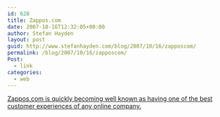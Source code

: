 ```yaml
---
id: 628
title: Zappos.com
date: 2007-10-16T12:32:05+00:00
author: Stefan Hayden
layout: post
guid: http://www.stefanhayden.com/blog/2007/10/16/zapposcom/
permalink: /blog/2007/10/16/zapposcom/
Post:
  - link
categories:
  - web
---
```

<a href="http://www.zazlamarr.com/blog/?p=240">Zappos.com is quickly becoming well known as having one of the best customer experiences of any online company.</a>